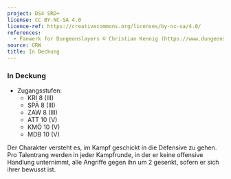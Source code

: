 ```yaml
---
project: DS4 SRD+
license: CC BY-NC-SA 4.0
licence-ref: https://creativecommons.org/licenses/by-nc-sa/4.0/
references: 
  - Fanwerk for Dungeonslayers © Christian Kennig (https://www.dungeonslayers.net/)
source: GRW
title: In Deckung
---
```


### In Deckung

- Zugangsstufen:
  - KRI 8 (III)
  - SPÄ 8 (III)
  - ZAW 8 (III)
  - ATT 10 (V)
  - KMÖ 10 (V)
  - MDB 10 (V)

Der Charakter versteht es, im Kampf geschickt in die Defensive zu gehen. Pro Talentrang werden in jeder Kampfrunde, in der er keine offensive Handlung unternimmt, alle Angriffe gegen ihn um 2 gesenkt, sofern er sich ihrer bewusst ist.

